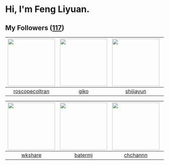 # Hi, I'm Feng Liyuan.

## My Followers ([117](https://github.com/SunRunAway?tab=followers))

| <img src="https://avatars.githubusercontent.com/u/24416962?v=4" width="150" height="150" /> | <img src="https://avatars.githubusercontent.com/u/408908?v=4" width="150" height="150" /> | <img src="https://avatars.githubusercontent.com/u/566037?v=4" width="150" height="150" /> | <img src="https://avatars.githubusercontent.com/u/5827851?v=4" width="150" height="150" /> |
| :-----------------------------------------------------------------------------------------: | :---------------------------------------------------------------------------------------: | :---------------------------------------------------------------------------------------: | :----------------------------------------------------------------------------------------: |
|                     [roscopecoltran](https://github.com/roscopecoltran)                     |                              [giko](https://github.com/giko)                              |                         [shijiayun](https://github.com/shijiayun)                         |                          [sarahsumm](https://github.com/sarahsumm)                         |

| <img src="https://avatars.githubusercontent.com/u/2918384?v=4" width="150" height="150" /> | <img src="https://avatars.githubusercontent.com/u/250445?v=4" width="150" height="150" /> | <img src="https://avatars.githubusercontent.com/u/4281540?v=4" width="150" height="150" /> | <img src="https://avatars.githubusercontent.com/u/6002026?v=4" width="150" height="150" /> |
| :----------------------------------------------------------------------------------------: | :---------------------------------------------------------------------------------------: | :----------------------------------------------------------------------------------------: | :----------------------------------------------------------------------------------------: |
|                            [wkshare](https://github.com/wkshare)                           |                           [batermj](https://github.com/batermj)                           |                           [chchannn](https://github.com/chchannn)                          |                        [codedogfish](https://github.com/codedogfish)                       |
